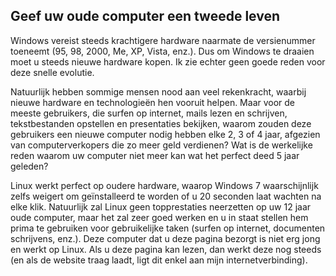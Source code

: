 <?php require("../../entete.php");?> <?php require("../../base.php");?> <?php require("../../fonctions.php");?>

<div id="corps">

<h2>Geef uw oude computer een tweede leven</h2>

<p>Windows vereist steeds krachtigere hardware naarmate de versienummer
toeneemt (95, 98, 2000, Me, XP, Vista, enz.). Dus om Windows te draaien
moet u steeds nieuwe hardware kopen. Ik zie echter geen goede reden voor
deze snelle evolutie.

Natuurlijk hebben sommige mensen nood aan veel rekenkracht, waarbij nieuwe
hardware en technologieën hen vooruit helpen. Maar voor de meeste gebruikers,
die surfen op internet, mails lezen en schrijven, tekstbestanden opstellen en
presentaties bekijken, waarom zouden deze gebruikers een nieuwe computer
nodig hebben elke 2, 3 of 4 jaar, afgezien van computerverkopers die zo meer
geld verdienen? Wat is de werkelijke reden waarom uw computer niet meer kan
wat het perfect deed 5 jaar geleden?</p>

<p>Linux werkt perfect op oudere hardware, waarop Windows 7 
waarschijnlijk zelfs weigert om geïnstalleerd te worden of u 20 seconden 
laat wachten na elke klik. Natuurlijk zal Linux geen topprestaties neerzetten
op uw 12 jaar oude computer, maar het zal zeer goed werken en u in staat
stellen hem prima te gebruiken voor gebruikelijke taken (surfen op internet,
documenten schrijvens, enz.).
Deze computer dat u deze pagina bezorgt is niet erg jong en werkt op Linux. 
Als u deze pagina kan lezen, dan werkt deze nog steeds (en als de website
traag laadt, ligt dit enkel aan mijn internetverbinding).</p>

</div>
</body>
</html>
